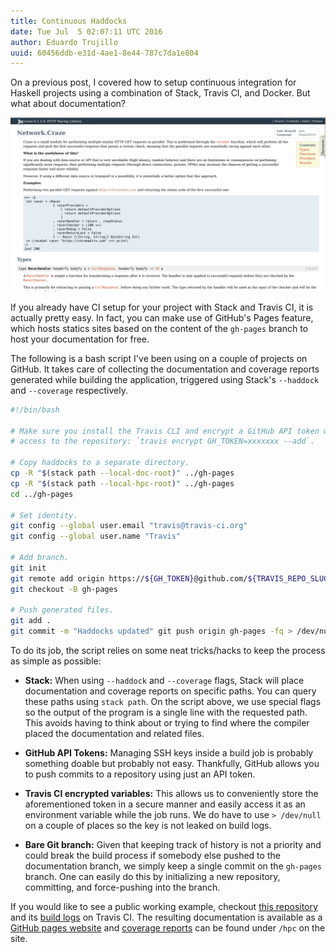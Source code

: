 ```yaml
---
title: Continuous Haddocks
date: Tue Jul  5 02:07:11 UTC 2016
author: Eduardo Trujillo
uuid: 60456ddb-e31d-4ae1-8e44-787c7da1e804
---
```


On a previous post, I covered how to setup continuous integration for Haskell
projects using a combination of Stack, Travis CI, and Docker. But what about
documentation?

![Sweet auto-generated docs!](/images/posts/haddocks.png)

If you already have CI setup for your project with Stack and Travis CI, it is
actually pretty easy. In fact, you can make use of GitHub's Pages feature,
which hosts statics sites based on the content of the `gh-pages` branch to host
your documentation for free.

The following is a bash script I've been using on a couple of projects on
GitHub. It takes care of collecting the documentation and coverage reports
generated while building the application, triggered using Stack's `--haddock`
and `--coverage` respectively.

```bash
#!/bin/bash

# Make sure you install the Travis CLI and encrypt a GitHub API token with
# access to the repository: `travis encrypt GH_TOKEN=xxxxxxx --add`.

# Copy haddocks to a separate directory.
cp -R "$(stack path --local-doc-root)" ../gh-pages
cp -R "$(stack path --local-hpc-root)" ../gh-pages
cd ../gh-pages

# Set identity.
git config --global user.email "travis@travis-ci.org"
git config --global user.name "Travis"

# Add branch.
git init
git remote add origin https://${GH_TOKEN}@github.com/${TRAVIS_REPO_SLUG}.git > /dev/null
git checkout -B gh-pages

# Push generated files.
git add .
git commit -m "Haddocks updated" git push origin gh-pages -fq > /dev/null
```

To do its job, the script relies on some neat tricks/hacks to keep the process
as simple as possible:

- **Stack:** When using `--haddock` and `--coverage` flags, Stack will place
  documentation and coverage reports on specific paths. You can query these
  paths using `stack path`. On the script above, we use special flags so the
  output of the program is a single line with the requested path. This avoids
  having to think about or trying to find where the compiler placed the
  documentation and related files.

- **GitHub API Tokens:** Managing SSH keys inside a build job is probably
  something doable but probably not easy. Thankfully, GitHub allows you to push
  commits to a repository using just an API token.

- **Travis CI encrypted variables:** This allows us to conveniently store the
  aforementioned token in a secure manner and easily access it as an
  environment variable while the job runs. We do have to use `> /dev/null` on a
  couple of places so the key is not leaked on build logs.

- **Bare Git branch:** Given that keeping track of history is not a priority
  and could break the build process if somebody else pushed to the
  documentation branch, we simply keep a single commit on the `gh-pages`
  branch. One can easily do this by initializing a new repository, committing,
  and force-pushing into the branch.

If you would like to see a public working example, checkout
[this repository][1] and its [build logs][2] on Travis CI. The resulting
documentation is available as a [GitHub pages website][3] and
[coverage reports][4] can be found under `/hpc` on the site.

[1]: https://github.com/etcinit/craze/blob/master/.travis/assemble-docs.sh
[2]: https://travis-ci.org/etcinit/craze
[3]: https://etcinit.github.io/craze
[4]: https://etcinit.github.io/craze/hpc
